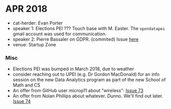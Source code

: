 
# APR 2018

- cat-herder: Evan Porter
- speaker 1: Elections PEI ??? Touch base with M. Easter. The `opendatapei` gmail account was used for communication.
- speaker 2: Pierre Bassaler on GDPR. (commited) Issue [here](https://github.com/peidevs/Event_Resources/issues/77)
- venue: Startup Zone 

### Misc

* Elections PEI was bumped in March 2018, due to weather
* consider reaching out to UPEI (e.g. Dr Gordon MacDonald) for an info session on the new Data Analytics program as part of the new School of Math and CS
* An offer from GitHub user microp11 about "wireless": [Issue 73](https://github.com/peidevs/Event_Resources/issues/73)
* An offer from Nolan Phillips about whatever. Dunno. We'll find out later. [Issue 74](https://github.com/peidevs/Event_Resources/issues/74)
